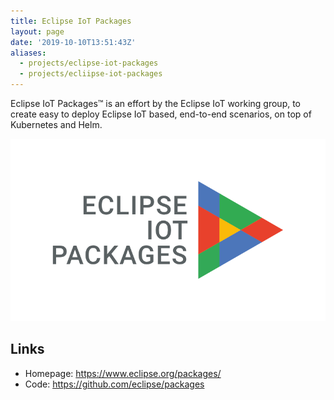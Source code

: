 ```yaml
---
title: Eclipse IoT Packages
layout: page
date: '2019-10-10T13:51:43Z'
aliases:
  - projects/eclipse-iot-packages
  - projects/ecliipse-iot-packages
---
```


Eclipse IoT Packages™ is an effort by the Eclipse IoT working group, to create easy to deploy Eclipse IoT based, end-to-end scenarios, on top of Kubernetes and Helm.

![Logo](https://raw.githubusercontent.com/eclipse/packages/master/logo/EiotP_logo_20191017_RGB.png)

<!-- more -->

## Links

* Homepage: <https://www.eclipse.org/packages/>
* Code: <https://github.com/eclipse/packages>

